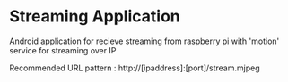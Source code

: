 # Streaming Application
Android application for recieve streaming from raspberry pi
with 'motion' service for streaming over IP

Recommended URL pattern :
http://[ipaddress]:[port]/stream.mjpeg


